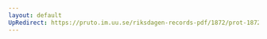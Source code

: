 ```yaml
---
layout: default
UpRedirect: https://pruto.im.uu.se/riksdagen-records-pdf/1872/prot-1872--ak--424/prot-1872--ak--424_016.pdf
---
```

